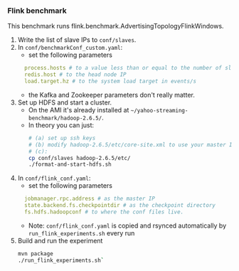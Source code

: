 ### Flink benchmark

This benchmark runs flink.benchmark.AdvertisingTopologyFlinkWindows.


1) Write the list of slave IPs to `conf/slaves`.
2) In `conf/benchmarkConf_custom.yaml`:
    - set the following parameters    
    ```yaml
      process.hosts # to a value less than or equal to the number of slaves
      redis.host # to the head node IP
      load.target.hz # to the system load target in events/s
    ```
    - the Kafka and Zookeeper parameters don't really matter.
2) Set up HDFS and start a cluster.
    - On the AMI it's already installed at `~/yahoo-streaming-benchmark/hadoop-2.6.5/`.
    - In theory you can just:
      ```bash
      # (a) set up ssh keys
      # (b) modify hadoop-2.6.5/etc/core-site.xml to use your master IP
      # (c):
      cp conf/slaves hadoop-2.6.5/etc/
      ./format-and-start-hdfs.sh
      ```
3) In `conf/flink_conf.yaml`:
    - set the following parameters
    ```yaml
      jobmanager.rpc.address # as the master IP
      state.backend.fs.checkpointdir # as the checkpoint directory
      fs.hdfs.hadoopconf # to where the conf files live.
      ```
    - Note: `conf/flink_conf.yaml` is copied and rsynced automatically by `run_flink_experiments.sh` every run
4) Build and run the experiment
    ```bash
    mvn package
    ./run_flink_experiments.sh`
    ```

